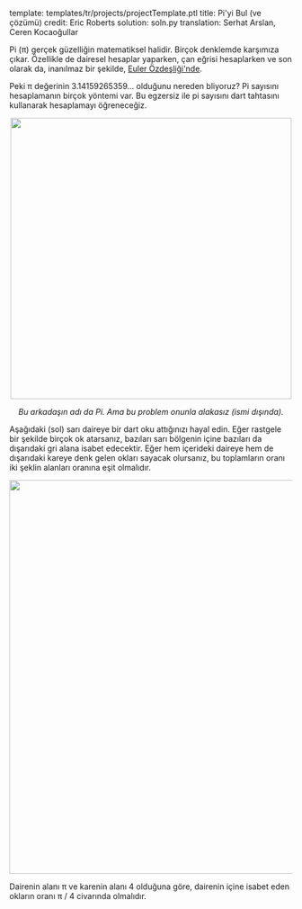 template: templates/tr/projects/projectTemplate.ptl
title: Pi'yi Bul (ve çözümü)
credit: Eric Roberts
solution: soln.py
translation: Serhat Arslan, Ceren Kocaoğullar

Pi (&pi;) gerçek güzelliğin matematiksel halidir. Birçok denklemde karşımıza çıkar. Özellikle de dairesel hesaplar yaparken, çan eğrisi hesaplarken ve son olarak da, inanılmaz bir şekilde, <a href="https://tr.0wikipedia.org/wiki/Euler_%C3%B6zde%C5%9Fli%C4%9Fi">Euler Özdeşliği'nde</a>.

Peki &pi; değerinin 3.14159265359... olduğunu nereden bliyoruz? Pi sayısını hesaplamanın birçok yöntemi var. Bu egzersiz ile pi sayısını dart tahtasını kullanarak hesaplamayı öğreneceğiz.

<center>
<img style="width:500px" src="{{pathToRoot}}img/projects/findPi/lifeOfPi.jpg">	
<p style="text-align:center"><i>Bu arkadaşın adı da Pi. Ama bu problem onunla alakasız (ismi dışında).</i></p>
</center>

Aşağıdaki (sol) sarı daireye bir dart oku attığınızı hayal edin. Eğer rastgele bir şekilde birçok ok atarsanız, bazıları sarı bölgenin içine bazıları da dışarıdaki gri alana isabet edecektir. Eğer hem içerideki daireye hem de dışarıdaki kareye denk gelen okları sayacak olursanız, bu toplamların oranı iki şeklin alanları oranına eşit olmalıdır.

<center>
<img style="width:700px" src="{{pathToRoot}}img/projects/findPi/darts.png">	
</center>

Dairenin alanı &pi; ve karenin alanı 4 olduğuna göre, dairenin içine isabet eden okların oranı &pi; / 4 civarında olmalıdır.
